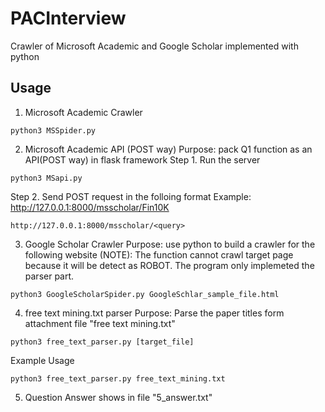 # PACInterview
Crawler of Microsoft Academic and Google Scholar implemented with python

## Usage
1. Microsoft Academic Crawler
```
python3 MSSpider.py
```

2. Microsoft Academic API (POST way)
Purpose: pack Q1 function as an API(POST way) in flask framework
Step 1. Run the server
```
python3 MSapi.py
```
Step 2. Send POST request in the folloing format
Example: http://127.0.0.1:8000/msscholar/Fin10K
```
http://127.0.0.1:8000/msscholar/<query>
```  

3. Google Scholar Crawler
Purpose: use python to build a crawler for the following website
(NOTE): The function cannot crawl target page because it will be detect as ROBOT. The program only implemeted the parser part.
```
python3 GoogleScholarSpider.py GoogleSchlar_sample_file.html
```

4. free text mining.txt parser
Purpose: Parse the paper titles form attachment file "free text mining.txt"
```
python3 free_text_parser.py [target_file]
```
Example Usage
```
python3 free_text_parser.py free_text_mining.txt
```

5. Question
Answer shows in file "5_answer.txt"
